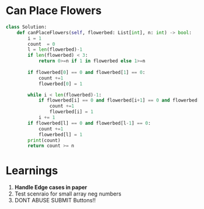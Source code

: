# Can Place Flowers

```python
class Solution:
    def canPlaceFlowers(self, flowerbed: List[int], n: int) -> bool:
        i = 1
        count  = 0
        l = len(flowerbed)-1
        if len(flowerbed) < 3:
            return 0>=n if 1 in flowerbed else 1>=n
        
        if flowerbed[0] == 0 and flowerbed[1] == 0:
            count +=1
            flowerbed[0] = 1

        while i < len(flowerbed)-1:
            if flowerbed[i] == 0 and flowerbed[i+1] == 0 and flowerbed[i-1] == 0:
                count +=1
                flowerbed[i] = 1
            i += 1
        if flowerbed[l] == 0 and flowerbed[l-1] == 0:
            count +=1
            flowerbed[l] = 1
        print(count)
        return count >= n
```

# Learnings

1. **Handle Edge cases in paper**
2. Test scenraio for small array neg numbers 
3. DONT ABUSE SUBMIT Buttons!!
